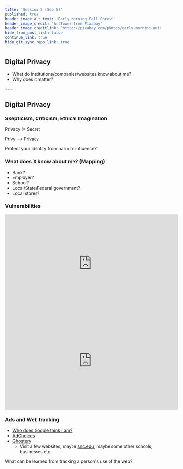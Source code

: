 ```yaml
---
title: 'Session 2 (Sep 5)'
published: true
header_image_alt_text: 'Early Morning Fall Forest'
header_image_credit: 'ArtTower from Pixabay'
header_image_creditlink: 'https://pixabay.com/photos/early-morning-autumn-fall-forest-299735/'
hide_from_post_list: false
continue_link: true
hide_git_sync_repo_link: true
---
```

## Digital Privacy
* What do institutions/companies/websites know about me?
* Why does it matter?

===

## Digital Privacy

### Skepticism, Criticism, Ethical Imagination

Privacy != Secret

Privy --> Privacy

Protect your identity from harm or influence?

### What does X know about me? (Mapping)
<!-- ![map of data a bank might know about you](https://github.com/TaylorJadin/dpl2019-data-code-ethics/raw/master/images/photo-2.jpeg) -->
* Bank?
* Employer?
* School?
* Local/State/Federal government?
* Local stores?

### Vulnerabilities

<iframe width="560" height="315" src="https://www.youtube.com/embed/F78UdORll-Q?start=83&end=256" frameborder="0" allow="accelerometer; autoplay; encrypted-media; gyroscope; picture-in-picture" allowfullscreen></iframe>

<iframe width="560" height="315" src="https://www.youtube.com/embed/Erp8IAUouus" frameborder="0" allow="accelerometer; autoplay; encrypted-media; gyroscope; picture-in-picture" allowfullscreen></iframe>

### Ads and Web tracking

* [Who does Google think I am?](https://adssettings.google.com/authenticated)
* [AdChoices](http://www.aboutads.info/choices/)
* [Ghostery](https://www.ghostery.com)
  * Visit a few websites, maybe [snc.edu](https://snc.edu), maybe some other schools, businesses etc.

What can be learned from tracking a person's use of the web?

<!-- ### Why does this stuff matter?

#### Identity theft

* Old problem
* In a digital world can be done at scale

#### Advertising

* Influencing how you think
* way more prevalant, harder to notice
* "Free" products can be designed to be addictive to show you more ads (more on this later!)
* Political advertising / propaganda?
  * [The Great Hack](https://www.netflix.com/title/80117542)

### What can you do?

* education!
* adblocker?
* delete stuff
* different emails (myemail@gmail.com -> myemail+bestbuy@gmail.com) (disposable email addresses [mailinator.com](https://mailinator.com)) -->